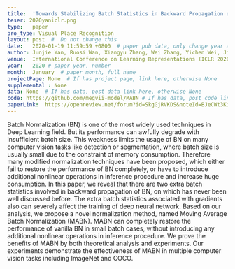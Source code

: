 ```yaml
---
title:  'Towards Stabilizing Batch Statistics in Backward Propagation of Batch Normalization'  #  Paper title, covered by ''
teser: 2020yaniclr.png
type:   paper
pro_type: Visual Place Recognition
layout: post  #  Do not change this
date:   2020-01-19 11:59:59 +0800  # paper pub data, only change year and month according to this format
author: Junjie Yan, Ruosi Wan, Xiangyu Zhang, Wei Zhang, Yichen Wei, Jian Sun  # authors information
venue:  International Conference on Learning Representations (ICLR 2020) # Where it be, ICCV and CVPR remove IEEE Conference on,
year:   2020 # paper year, number
month:  January  # paper month, full name
projectPage: None  # If has project page, link here, otherwise None
supplemental : None
data: None  # If has data, post data link here, otherwise None
code: https://github.com/megvii-model/MABN # If has data, post code link here, otherwise None
paperLink:  https://openreview.net/forum?id=SkgGjRVKDS&noteId=BJeCWt3KiH # post paper pdf link here
---
```


Batch Normalization (BN) is one of the most widely used techniques in Deep Learning field. But its performance can awfully degrade with insufficient batch size. This weakness limits the usage of BN on many computer vision tasks like detection or segmentation, where batch size is usually small due to the constraint of memory consumption. Therefore many modified normalization techniques have been proposed, which either fail to restore the performance of BN completely, or have to introduce additional nonlinear operations in inference procedure and increase huge consumption. In this paper, we reveal that there are two extra batch statistics involved in backward propagation of BN, on which has never been well discussed before. The extra batch statistics associated with gradients also can severely affect the training of deep neural network. Based on our analysis, we propose a novel normalization method, named Moving Average Batch Normalization (MABN). MABN can completely restore the performance of vanilla BN in small batch cases, without introducing any additional nonlinear operations in inference procedure. We prove the benefits of MABN by both theoretical analysis and experiments. Our experiments demonstrate the effectiveness of MABN in multiple computer vision tasks including ImageNet and COCO. 